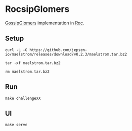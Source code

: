 # RocsipGlomers

[GossipGlomers](https://fly.io/dist-sys) implementation in [Roc](https://github.com/roc-lang/roc).

## Setup

`curl -L -O https://github.com/jepsen-io/maelstrom/releases/download/v0.2.3/maelstrom.tar.bz2`

`tar -xf maelstrom.tar.bz2`

`rm maelstrom.tar.bz2`

## Run

`make challengeXX`

## UI

`make serve`
